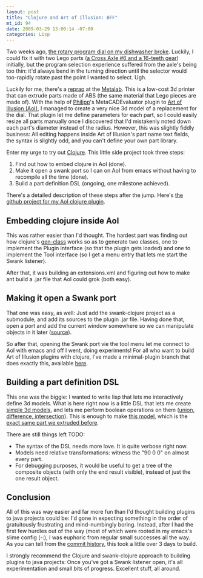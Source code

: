 ```yaml
--- 
layout: post
title: "Clojure and Art of Illusion: BFF"
mt_id: 94
date: 2009-03-29 13:00:14 -07:00
categories: Lisp
---
```

Two weeks ago, [the rotary program dial on my dishwasher broke](http://www.23hq.com/antifuchs/photo/4075448). Luckily, I could fix it with two Lego parts ([a Cross Axle #6 and a 16-teeth gear](http://www.ihmc.us/lego/kits/peices.html)) initially, but the program selection experience suffered from the axle's being too thin: it'd always bend in the turning direction until the selector would too-rapidly rotate past the point I wanted to select. Ugh.

Luckily for me, there's a [reprap](http://reprap.org/bin/view/Main/WebHome) at the [Metalab](http://reprap.soup.io). This is a low-cost 3d printer that can extrude parts made of ABS (the same material that Lego pieces are made of). With the help of [Philipp](http://metalab.at/wiki/Benutzer:Wizard23)'s MetaCADEvaluator plugin to [Art of Illusion (AoI)](http://aoi.sf.net), I managed to create a very nice 3d model of a replacement for the dial. That plugin let me define parameters for each part, so I could easily resize all parts manually once I discovered that I'd mistakenly noted down each part's diameter instead of the radius.  However, this was slightly fiddly business: All editing happens inside Art of Illusion's part name text fields, the syntax is slightly odd, and you can't define your own part library. 

Enter my urge to try out [Clojure](http://clojure.org). This little side project took three steps:

1. Find out how to embed clojure in AoI (done).
1. Make it open a swank port so I can on AoI from emacs without having to recompile all the time (done).
1. Build a part definition DSL (ongoing, one milestone achieved).

There's a detailed description of these steps after the jump. Here's [the github project for my AoI clojure plugin](http://github.com/antifuchs/aoi-swank-plugin/).

 

## Embedding clojure inside AoI

This was rather easier than I'd thought. The hardest part was finding out how clojure's [gen-class](http://clojure.org/compilation) works so as to generate two classes, one to implement the Plugin interface (so that the plugin gets loaded) and one to implement the Tool interface (so I get a menu entry that lets me start the Swank listener).

After that, it was building an extensions.xml and figuring out how to make ant build a .jar file that AoI could grok (both easy).

## Making it open a Swank port

That one was easy, as well: Just add the swank-clojure project as a submodule, and add its sources to the plugin .jar file. Having done that, open a port and add the current window somewhere so we can manipulate objects in it later ([source](http://github.com/antifuchs/aoi-swank-plugin/blob/1987fb6d3477fc5835d1c37b2762ac2cf82c5696/src/org/reprap/artofillusion/SwankTool.clj#L24)).

So after that, opening the Swank port vie the tool menu let me connect to AoI with emacs and off I went, doing experiments! For all who want to build Art of Illusion plugins with clojure, I've made a minimal-plugin branch that does exactly this, available [here](http://github.com/antifuchs/aoi-swank-plugin/tree/minimal-plugin).

## Building a part definition DSL

This one was the biggie: I wanted to write lisp that lets me interactively define 3d models. What is here right now is a little DSL that lets me create [simple 3d models](http://github.com/antifuchs/aoi-swank-plugin/blob/1987fb6d3477fc5835d1c37b2762ac2cf82c5696/src/org/reprap/artofillusion/objects.clj#L165-171), and lets me perform boolean operations on them ([union, difference, intersection](http://github.com/antifuchs/aoi-swank-plugin/blob/1987fb6d3477fc5835d1c37b2762ac2cf82c5696/src/org/reprap/artofillusion/objects.clj#L156-163)). This is enough to make [this model](http://github.com/antifuchs/aoi-swank-plugin/blob/1987fb6d3477fc5835d1c37b2762ac2cf82c5696/examples/dishwasher-part.clj), which is the [exact same part we extruded before](http://reprap.soup.io/post/15859377/Reprapping-a-Dishwasher-Replacement-Knob).

There are still things left TODO:

* The syntax of the DSL needs more love. It is quite verbose right now.
* Models need relative transformations: witness the "90 0 0" on almost every part.
* For debugging purposes, it would be useful to get a tree of the composite objects (with only the end result visible), instead of just the one result object.

## Conclusion

All of this was way easier and far more fun than I'd thought building plugins to java projects could be: I'd gone in expecting something in the order of gratuitously frustrating and mind-numbingly boring. Instead, after I had the first few hurdles out of the way (most of which were rooted in my emacs's slime config (-:), I was euphoric from regular small successes all the way. As you can tell from the [commit history](http://github.com/antifuchs/aoi-swank-plugin/commits/master), this took a little over 3 days to build.

I strongly recommend the Clojure and swank-clojure approach to building plugins to java projects: Once you've got a Swank listener open, it's all experimentation and small bits of progress. Excellent stuff, all around.
